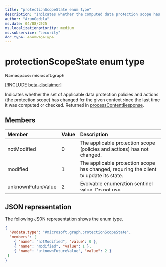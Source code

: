 ```yaml
---
title: "protectionScopeState enum type"
description: "Indicates whether the computed data protection scope has changed since the last check (NotModified, Modified)."
author: "ArunGedela"
ms.date: 04/08/2025
ms.localizationpriority: medium
ms.subservice: "security"
doc_type: enumPageType
---
```


# protectionScopeState enum type

Namespace: microsoft.graph

[!INCLUDE [beta-disclaimer](../../includes/beta-disclaimer.md)]

Indicates whether the set of applicable data protection policies and actions (the protection scope) has changed for the given context since the last time it was computed or checked. Returned in [processContentResponse](../resources/processcontentresponse.md).

## Members

| Member             | Value | Description                                                                          |
| :----------------- | :---- | :----------------------------------------------------------------------------------- |
| notModified        | 0     | The applicable protection scope (policies and actions) has not changed.              |
| modified           | 1     | The applicable protection scope has changed, requiring the client to update its state. |
| unknownFutureValue | 2     | Evolvable enumeration sentinel value. Do not use.                                    |

## JSON representation

The following JSON representation shows the enum type.
<!-- {
  "blockType": "resource",
  "@odata.type": "microsoft.graph.protectionScopeState"
}-->
``` json
{
  "@odata.type": "#microsoft.graph.protectionScopeState",
  "members": [
    { "name": "notModified", "value": 0 },
    { "name": "modified", "value": 1 },
    { "name": "unknownFutureValue", "value": 2 }
 ]
}
```
